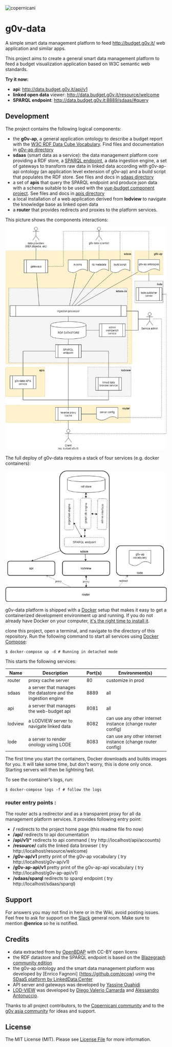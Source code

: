 ![copernicani](https://copernicani.it/wp-content/uploads/cropped-logo_orizzontale_trasparente-1-e1525161268864.png)

# g0v-data

A simple smart data management platform to feed http://budget.g0v.it/ web application and similar apps. 

This project aims to create a general smart data management platform to feed a budget visualization application based on W3C semantic web standards.

**Try it now:**

- **api**: http://data.budget.g0v.it/api/v1
- **linked open data** viewer: http://data.budget.g0v.it/resource/welcome
- **SPARQL endpoint**: http://data.budget.g0v.it:8889/sdaas/#query


## Development

The project contains the following logical components:

- the **g0v-ap**, a general application ontology to describe a budget report with the [W3C RDF Data Cube Vocabulary](https://www.w3.org/TR/vocab-data-cube). Find files and documentation in [g0v-ap directory](g0v-ap/README.md)
- **sdaas** (smart data as a service):  the data management platform core providing a RDF store, a [SPARQL endpoint](https://www.w3.org/TR/sparql11-overview), a data ingestion engine, a set of gateways to transform raw data in linked data according with g0v-ap-api ontology (an application level extension of g0v-ap) and a build script that populates the RDF store. See files and docs in [sdaas directory](sdaas/README.md)
- a set of **apis** that query the SPARQL endpoint and produce json data with a schema suitable to be used with the [vue-budget component project](). See files and docs in [apis directory](apis/README.md)
- a local installation of a web application derived from **lodview** to navigate the knowledge base as linked open data
- a **router** that provides redirects and proxies to the platform services.
 
This picture shows the components interactions:

![architecture](doc/g0v-data-architecture.png)


The full deploy of g0v-data requires a stack of four services (e.g. docker containers):

![stack](doc/g0v-data-stack.png)

g0v-data platform is shipped with a [Docker](https://docker.com) setup that makes it easy to get a containerized development
environment up and running. If you do not already have Docker on your computer, [it's the right time to install it](https://docs.docker.com/install/).

clone this project, open a terminal, and navigate to the directory of this repository. Run the following command to start all
services using [Docker Compose](https://docs.docker.com/compose/):

    $ docker-compose up -d # Running in detached mode

This starts the following services:


| Name        | Description                                                   | Port(s) | Environment(s)
| ----------- | ------------------------------------------------------------- | ------- | --------------
| router      | proxy cache server                                            | 80      | customize in prod 
| sdaas       | a server that manages the datastore and the ingestion engine  | 8889    | all 
| api         | a server that manages the web-budget api                      | 8081    | all
| lodview     | a LODVIEW server to navigate linked data                      | 8082    | can use any other internet instance (change router config)
| lode        | a server to render onology using LODE                         | 8083    | can use any other internet instance (change router config)

The first time you start the containers, Docker downloads and builds images for you. It will take some time, but don't worry,
this is done only once. Starting servers will then be lightning fast.

To see the container's logs, run:

    $ docker-compose logs -f # follow the logs


### router entry points :

The router acts a redirector and as a transparent proxy for all da management platform services. It provides following entry point:

- **/** redirects to the project home page (this readme file fro now)
- **/api/** redirects to api documentation
- **/api/v1/<api command>*** redirects to api command  ( try http://localhost/api/accounts)
- **/resource/<resource id>** calls the linked data browser  ( try http://localhost/resource/welcome)
- **/g0v-ap/v1** pretty print of the g0v-ap vocabulary  ( try http://localhost/g0v-ap/v1)
- **/g0v-ap-api/v1** pretty print of the g0v-ap-api vocabulary  ( try http://localhost/g0v-ap-api/v1)
- **/sdaas/sparql** redirects to sparql endpoint  ( try http://localhost/sdaas/sparql)


## Support

For answers you may not find in here or in the Wiki, avoid posting issues. Feel free to ask for support on the [Slack](https://linkeddatacenter.slack.com/) general room. Make sure to mention **@enrico** so he is notified.

## Credits


- data extracted from by [OpenBDAP](https://bdap-opendata.mef.gov.it/) with CC-BY open licens
- the RDF datastore and the SPARQL endpoint is based on the [Blazegraph community edition](https://www.blazegraph.com/)
- the g0v-ap ontology and the smart data management platform was developed by [Enrico Fagnoni] (https://github.com/ecow) using the [SDaaS platform by LinkedData.Center](http://LinkedData.Center/)
- API server and gateways was developed by [Yassine Ouahidi](https://github.com/YassineOuahidi)
- [LOD-VIEW](http://lodview.it/) was developed by [Diego Valerio Camarda](https://www.linkedin.com/in/dvcama) and [Alessandro Antonuccio](http://hstudio.it/).

Thanks to all project contributors, to the [Copernicani community](https://copernicani.it/) and to the [g0v asia community](http://g0v.asia) for ideas and support.


## License

The MIT License (MIT). Please see [License File](LICENSE) for more information.
